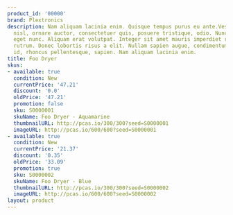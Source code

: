 ```yaml
---
product_id: '00000'
brand: Plextronics
description: Nam aliquam lacinia enim. Quisque tempus purus eu ante.Vestibulum sapien
  nisl, ornare auctor, consectetuer quis, posuere tristique, odio. Nunc gravida arcu
  eget nunc. Aliquam erat volutpat. Integer sit amet mauris imperdiet risus sollicitudin
  rutrum. Donec lobortis risus a elit. Nullam sapien augue, condimentum vel, venenatis
  id, rhoncus pellentesque, sapien. Nam aliquam lacinia enim.
title: Foo Dryer
skus:
- available: true
  condition: New
  currentPrice: '47.21'
  discount: '0.0'
  oldPrice: '47.21'
  promotion: false
  sku: S0000001
  skuName: Foo Dryer - Aquamarine
  thumbnailURL: http://pcas.io/300/300?seed=S0000001
  imageURL: http://pcas.io/600/600?seed=S0000001
- available: true
  condition: New
  currentPrice: '21.37'
  discount: '0.35'
  oldPrice: '33.09'
  promotion: true
  sku: S0000002
  skuName: Foo Dryer - Blue
  thumbnailURL: http://pcas.io/300/300?seed=S0000002
  imageURL: http://pcas.io/600/600?seed=S0000002
layout: product
---
```

